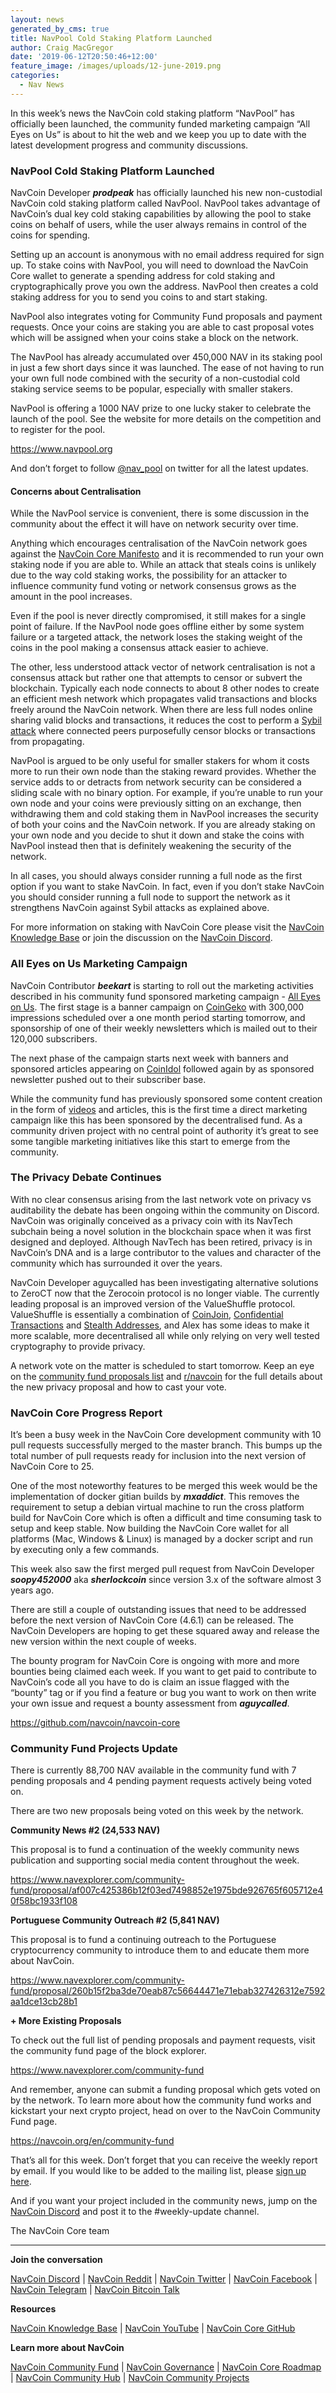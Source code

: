 ```yaml
---
layout: news
generated_by_cms: true
title: NavPool Cold Staking Platform Launched
author: Craig MacGregor
date: '2019-06-12T20:50:46+12:00'
feature_image: /images/uploads/12-june-2019.png
categories:
  - Nav News
---
```

In this week’s news the NavCoin cold staking platform “NavPool” has officially been launched, the community funded marketing campaign “All Eyes on Us” is about to hit the web and we keep you up to date with the latest development progress and community discussions.

<!--more-->

### NavPool Cold Staking Platform Launched

NavCoin Developer _**prodpeak**_ has officially launched his new non-custodial NavCoin cold staking platform called NavPool. NavPool takes advantage of NavCoin’s dual key cold staking capabilities by allowing the pool to stake coins on behalf of users, while the user always remains in control of the coins for spending.

Setting up an account is anonymous with no email address required for sign up. To stake coins with NavPool, you will need to download the NavCoin Core wallet to generate a spending address for cold staking and cryptographically prove you own the address. NavPool then creates a cold staking address for you to send you coins to and start staking.

NavPool also integrates voting for Community Fund proposals and payment requests. Once your coins are staking you are able to cast proposal votes which will be assigned when your coins stake a block on the network.

The NavPool has already accumulated over 450,000 NAV in its staking pool in just a few short days since it was launched. The ease of not having to run your own full node combined with the security of a non-custodial cold staking service seems to be popular, especially with smaller stakers.

NavPool is offering a 1000 NAV prize to one lucky staker to celebrate the launch of the pool. See the website for more details on the competition and to register for the pool.

<https://www.navpool.org>

And don’t forget to follow [@nav_pool](https://twitter.com/nav_pool) on twitter for all the latest updates.

#### Concerns about Centralisation

While the NavPool service is convenient, there is some discussion in the community about the effect it will have on network security over time. 

Anything which encourages centralisation of the NavCoin network goes against the [NavCoin Core Manifesto](https://navcoin.org/en/governance/#read-manifestos) and it is recommended to run your own staking node if you are able to. While an attack that steals coins is unlikely due to the way cold staking works, the possibility for an attacker to influence community fund voting or network consensus grows as the amount in the pool increases.

Even if the pool is never directly compromised, it still makes for a single point of failure. If the NavPool node goes offline either by some system failure or a targeted attack, the network loses the staking weight of the coins in the pool making a consensus attack easier to achieve.

The other, less understood attack vector of network centralisation is not a consensus attack but rather one that attempts to censor or subvert the blockchain. Typically each node connects to about 8 other nodes to create an efficient mesh network which propagates valid transactions and blocks freely around the NavCoin network. When there are less full nodes online sharing valid blocks and transactions, it reduces the cost to perform a [Sybil attack](https://en.wikipedia.org/wiki/Sybil_attack) where connected peers purposefully censor blocks or transactions from propagating.

NavPool is argued to be only useful for smaller stakers for whom it costs more to run their own node than the staking reward provides. Whether the service adds to or detracts from network security can be considered a sliding scale with no binary option. For example, if you’re unable to run your own node and your coins were previously sitting on an exchange, then withdrawing them and cold staking them in NavPool increases the security of both your coins and the NavCoin network. If you are already staking on your own node and you decide to shut it down and stake the coins with NavPool instead then that is definitely weakening the security of the network.

In all cases, you should always consider running a full node as the first option if you want to stake NavCoin. In fact, even if you don’t stake NavCoin you should consider running a full node to support the network as it strengthens NavCoin against Sybil attacks as explained above.

For more information on staking with NavCoin Core please visit the [NavCoin Knowledge Base](https://info.navcoin.org/navcoin-core/how-to-stake-with-navcoin-core/) or join the discussion on the [NavCoin Discord](https://discord.gg/y4Vu9jw). 

### All Eyes on Us Marketing Campaign

NavCoin Contributor _**beekart**_ is starting to roll out the marketing activities described in his community fund sponsored marketing campaign - [All Eyes on Us](https://www.navexplorer.com/community-fund/proposal/fdac698fcddb49a4264d56f8e218fc9890fd3a1bd77ee6e4db883e52923b4dfe). The first stage is a banner campaign on [CoinGeko](https://www.coingecko.com) with 300,000 impressions scheduled over a one month period starting tomorrow, and sponsorship of one of their weekly newsletters which is mailed out to their 120,000 subscribers. 

The next phase of the campaign starts next week with banners and sponsored articles appearing on [CoinIdol](https://coinidol.com) followed again by as sponsored newsletter pushed out to their subscriber base. 

While the community fund has previously sponsored some content creation in the form of [videos](https://www.youtube.com/watch?v=11NLd_e1AXY) and articles, this is the first time a direct marketing campaign like this has been sponsored by the decentralised fund. As a community driven project with no central point of authority it’s great to see some tangible marketing initiatives like this start to emerge from the community.

### The Privacy Debate Continues

With no clear consensus arising from the last network vote on privacy vs auditability the debate has been ongoing within the community on Discord. NavCoin was originally conceived as a privacy coin with its NavTech subchain being a novel solution in the blockchain space when it was first designed and deployed. Although NavTech has been retired, privacy is in NavCoin’s DNA and is a large contributor to the values and character of the community which has surrounded it over the years.

NavCoin Developer aguycalled has been investigating alternative solutions to ZeroCT now that the Zerocoin protocol is no longer viable. The currently leading proposal is an improved version of the ValueShuffle protocol. ValueShuffle is essentially a combination of [CoinJoin](https://en.bitcoin.it/wiki/CoinJoin), [Confidential Transactions](https://en.bitcoin.it/wiki/Confidential_transactions) and [Stealth Addresses](https://www.investopedia.com/terms/s/stealth-address-cryptocurrency.asp), and Alex has some ideas to make it more scalable, more decentralised all while only relying on very well tested cryptography to provide privacy.

A network vote on the matter is scheduled to start tomorrow. Keep an eye on the [community fund proposals list](https://www.navexplorer.com/community-fund/proposals/pending) and [r/navcoin](https://reddit.com/r/navcoin) for the full details about the new privacy proposal and how to cast your vote.

### NavCoin Core Progress Report

It’s been a busy week in the NavCoin Core development community with 10 pull requests successfully merged to the master branch. This bumps up the total number of pull requests ready for inclusion into the next version of NavCoin Core to 25.  

One of the most noteworthy features to be merged this week would be the implementation of docker gitian builds by _**mxaddict**_. This removes the requirement to setup a debian virtual machine to run the cross platform build for NavCoin Core which is often a difficult and time consuming task to setup and keep stable. Now building the NavCoin Core wallet for all platforms (Mac, Windows & Linux) is managed by a docker script and run by executing only a few commands.

This week also saw the first merged pull request from NavCoin Developer _**soopy452000**_ aka _**sherlockcoin**_ since version 3.x of the software almost 3 years ago.

There are still a couple of outstanding issues that need to be addressed before the next version of NavCoin Core (4.6.1) can be released. The NavCoin Developers are hoping to get these squared away and release the new version within the next couple of weeks.

The bounty program for NavCoin Core is ongoing with more and more bounties being claimed each week. If you want to get paid to contribute to NavCoin’s code all you have to do is claim an issue flagged with the “bounty” tag or if you find a feature or bug you want to work on then write your own issue and request a bounty assessment from _**aguycalled**_.

<https://github.com/navcoin/navcoin-core>

### Community Fund Projects Update

There is currently 88,700 NAV available in the community fund with 7 pending proposals and 4 pending payment requests actively being voted on. 

There are two new proposals being voted on this week by the network.

**Community News #2 (24,533 NAV)**

This proposal is to fund a continuation of the weekly community news publication and supporting social media content throughout the week.

<https://www.navexplorer.com/community-fund/proposal/af007c425386b12f03ed7498852e1975bde926765f605712e40f58bc1933f108>

**Portuguese Community Outreach #2 (5,841 NAV)**

This proposal is to fund a continuing outreach to the Portuguese cryptocurrency community to introduce them to and educate them more about NavCoin.

<https://www.navexplorer.com/community-fund/proposal/260b15f2ba3de70eab87c56644471e71ebab327426312e7592aa1dce13cb28b1>

**+ More Existing Proposals**

To check out the full list of pending proposals and payment requests, visit the community fund page of the block explorer.

<https://www.navexplorer.com/community-fund>

And remember, anyone can submit a funding proposal which gets voted on by the network. To learn more about how the community fund works and kickstart your next crypto project, head on over to the NavCoin Community Fund page.

<https://navcoin.org/en/community-fund>

That’s all for this week. Don’t forget that you can receive the weekly report by email. If you would like to be added to the mailing list, please [sign up here](http://eepurl.com/cGq92z). 

And if you want your project included in the community news, jump on the [NavCoin Discord](https://discord.gg/y4Vu9jw) and post it to the #weekly-update channel.

The NavCoin Core team

- - -

**Join the conversation**

[NavCoin&nbsp;Discord](https://discord.gg/y4Vu9jw) | [NavCoin&nbsp;Reddit](https://www.reddit.com/r/NavCoin) | [NavCoin&nbsp;Twitter](https://twitter.com/NavCoin) | [NavCoin&nbsp;Facebook](https://www.facebook.com/NavCoin/) | [NavCoin&nbsp;Telegram](https://t.me/navcoin) | [NavCoin&nbsp;Bitcoin&nbsp;Talk](https://bitcointalk.org/index.php?topic=679791)

**Resources**

[NavCoin&nbsp;Knowledge&nbsp;Base](https://info.navcoin.org) | [NavCoin&nbsp;YouTube](https://www.youtube.com/NavCoinCore) | [NavCoin&nbsp;Core&nbsp;GitHub](https://github.com/navcoin/navcoin-core)

**Learn more about NavCoin**

[NavCoin&nbsp;Community&nbsp;Fund](https://navcoin.org/en/community-fund) | [NavCoin&nbsp;Governance](https://navcoin.org/en/governance) | [NavCoin&nbsp;Core&nbsp;Roadmap](https://navcoin.org/en/roadmap) | [NavCoin Community&nbsp;Hub](https://navhub.org) | [NavCoin&nbsp;Community&nbsp;Projects](https://navhub.org/projects)
